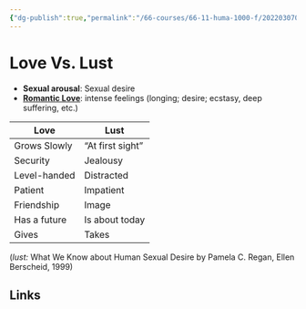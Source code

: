 ```yaml
---
{"dg-publish":true,"permalink":"/66-courses/66-11-huma-1000-f/20220307091531-love-vs-lust/","dgHomeLink":true,"dgPassFrontmatter":false}
---
```



# Love Vs. Lust

- **Sexual arousal**: Sexual desire
- **[Romantic Love](20220307090259%20Romantic%20Love)**: intense feelings (longing; desire; ecstasy, deep suffering, etc.)

| Love         | Lust             |
| ------------ | ---------------- |
| Grows Slowly | “At first sight” |
| Security     | Jealousy         |
| Level-handed | Distracted       |
| Patient      | Impatient        |
| Friendship   | Image            |
| Has a future | Is about today   |
| Gives        | Takes            |

(_lust:_ What We Know about Human Sexual Desire by Pamela C. Regan, Ellen Berscheid, 1999)

## Links
